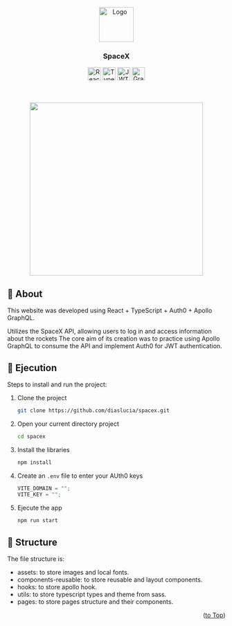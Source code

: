 <a id="readme-top"></a>
<br />

<div align="center">
  <img src="/assets/images/logo.png" alt="Logo" width="80" height="80">
  <h3 align="center">SpaceX</h3>
  <div>
    <img height="30px" alt="React JS" src="https://img.shields.io/badge/react-%2320232a.svg?style=for-the-badge&logo=react&logoColor=%2361DAFB" />
    <img height="30px" alt="Typescript" src="https://img.shields.io/badge/Typescript-1572B6?style=for-the-badge&logo=typescript&logoColor=white" />
    <img height="30px" alt="JWT" src="https://img.shields.io/badge/JWT-black?style=for-the-badge&logo=JSON%20web%20tokens" />
    <img height="30px" alt="GraphQL" src="https://img.shields.io/badge/-ApolloGraphQL-311C87?style=for-the-badge&logo=apollo-graphql" />
  </div>
    <br/>
    <br/>
</div>

<p align="center">
  <img src="/assets/images/gif.gif" width="400" align=center />
</p>

## 🔎 About

This website was developed using React + TypeScript + Auth0 + Apollo GraphQL.

Utilizes the SpaceX API, allowing users to log in and access information about the rockets The core aim of its creation was to practice using Apollo GraphQL to consume the API and implement Auth0 for JWT authentication.

## 🚀 Ejecution

Steps to install and run the project:

1. Clone the project
   ```sh
   git clone https://github.com/diaslucia/spacex.git
   ```
2. Open your current directory project
   ```sh
   cd spacex
   ```
3. Install the libraries
   ```sh
   npm install
   ```
4. Create an `.env` file to enter your AUth0 keys
   ```js
   VITE_DOMAIN = "";
   VITE_KEY = "";
   ```
5. Ejecute the app

   ```sh
   npm run start
   ```

## 📂 Structure

The file structure is:

- assets: to store images and local fonts.
- components-reusable: to store reusable and layout components.
- hooks: to store apollo hook.
- utils: to store typescript types and theme from sass.
- pages: to store pages structure and their components.

<p align="right">(<a href="#readme-top">to Top</a>)</p>
